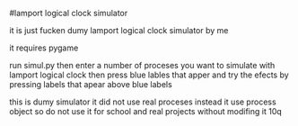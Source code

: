 #lamport logical clock simulator

it is just fucken dumy lamport logical clock simulator by me

it requires pygame

run simul.py then enter a number of proceses you want to simulate with lamport logical clock then press blue lables that apper
and try the efects by pressing labels that apear above blue labels 

this is dumy simulator it did not use real proceses instead it use process object 
so do not use it for school and real projects without modifing it 10q
